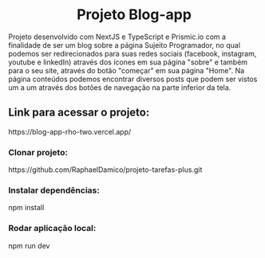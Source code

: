 <h1 align="center">Projeto Blog-app</h1>
Projeto desenvolvido com NextJS e TypeScript e Prismic.io com a finalidade de ser um blog sobre a página Sujeito Programador, no qual podemos ser redirecionados para suas redes sociais (facebook, instagram, youtube e linkedIn) através dos ícones em sua página "sobre" e também para o seu site, através do botão "começar" em sua página "Home". 
Na página conteúdos podemos encontrar diversos posts que podem ser vistos um a um através dos botões de navegação na parte inferior da tela. 

<h2>Link para acessar o projeto:</h2> https://blog-app-rho-two.vercel.app/

<h3>Clonar projeto:</h3> https://github.com/RaphaelDamico/projeto-tarefas-plus.git

<h3>Instalar dependências:</h3> npm install

<h3>Rodar aplicação local:</h3> npm run dev

